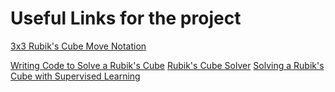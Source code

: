 # Useful Links for the project

[3x3 Rubik's Cube Move Notation](https://jperm.net/3x3/moves)

[Writing Code to Solve a Rubik's Cube](https://medium.com/@brad.hodkinson2/writing-code-to-solve-a-rubiks-cube-7bf9c08de01f)
[Rubik's Cube Solver](https://towardsdatascience.com/rubiks-cube-solver-96fa6c56fbe4/)
[Solving a Rubik's Cube with Supervised Learning](https://towardsdatascience.com/solving-a-rubiks-cube-with-supervised-learning-intuitively-and-exhaustively-explained-4f87b72ba1e2/)
